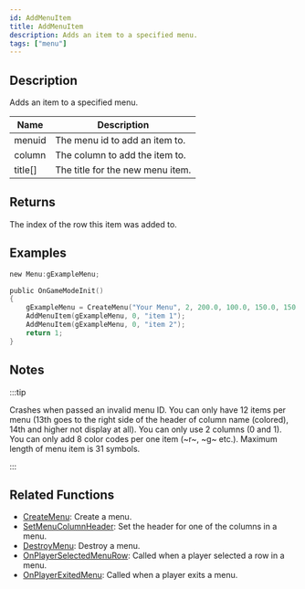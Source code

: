 ```yaml
---
id: AddMenuItem
title: AddMenuItem
description: Adds an item to a specified menu.
tags: ["menu"]
---
```


## Description

Adds an item to a specified menu.

| Name    | Description                      |
| ------- | -------------------------------- |
| menuid  | The menu id to add an item to.   |
| column  | The column to add the item to.   |
| title[] | The title for the new menu item. |

## Returns

The index of the row this item was added to.

## Examples

```c
new Menu:gExampleMenu;

public OnGameModeInit()
{
    gExampleMenu = CreateMenu("Your Menu", 2, 200.0, 100.0, 150.0, 150.0);
    AddMenuItem(gExampleMenu, 0, "item 1");
    AddMenuItem(gExampleMenu, 0, "item 2");
    return 1;
}
```

## Notes

:::tip

Crashes when passed an invalid menu ID. You can only have 12 items per menu (13th goes to the right side of the header of column name (colored), 14th and higher not display at all). You can only use 2 columns (0 and 1). You can only add 8 color codes per one item (~r~, ~g~ etc.). Maximum length of menu item is 31 symbols.

:::

## Related Functions

- [CreateMenu](CreateMenu.md): Create a menu.
- [SetMenuColumnHeader](SetMenuColumnHeader.md): Set the header for one of the columns in a menu.
- [DestroyMenu](DestroyMenu.md): Destroy a menu.
- [OnPlayerSelectedMenuRow](../callbacks/OnPlayerSelectedMenuRow.md): Called when a player selected a row in a menu.
- [OnPlayerExitedMenu](../callbacks/OnPlayerExitedMenu.md): Called when a player exits a menu.
